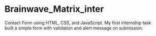 # Brainwave_Matrix_inter
Contact Form using HTML, CSS,  and JavaScript. My first internship task built a simple form with validation and alert message on submission.
